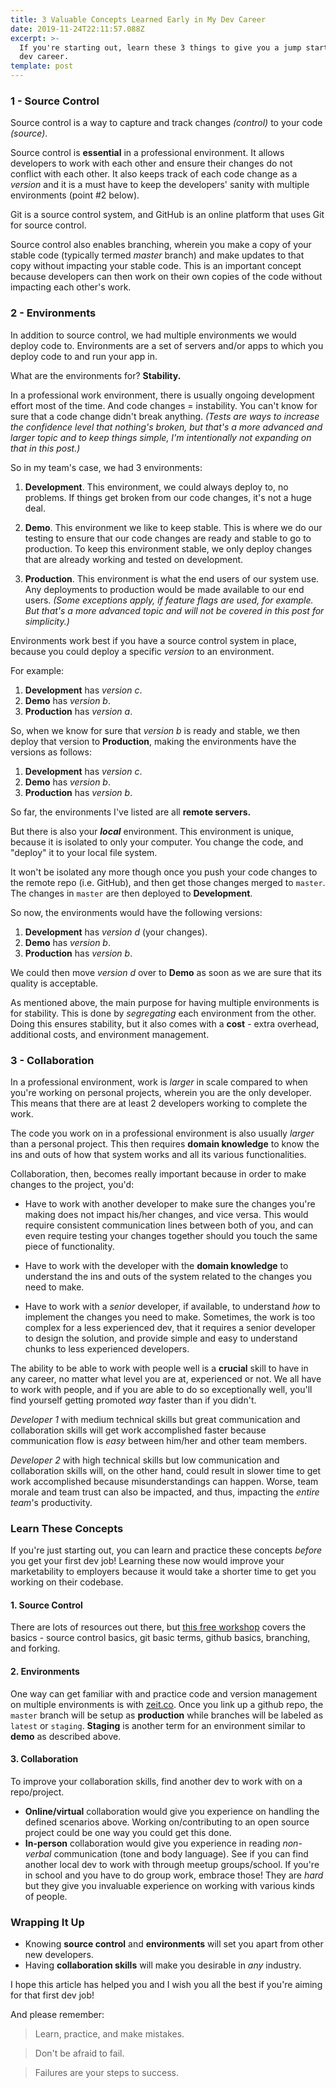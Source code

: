 ```yaml
---
title: 3 Valuable Concepts Learned Early in My Dev Career
date: 2019-11-24T22:11:57.088Z
excerpt: >-
  If you're starting out, learn these 3 things to give you a jump start in your
  dev career.
template: post
---
```

### 1 - Source Control

Source control is a way to capture and track changes _(control)_ to your code _(source)_.

Source control is **essential** in a professional environment. It allows developers to work with each other and ensure their changes do not conflict with each other. It also keeps track of each code change as a _version_ and it is a must have to keep the developers' sanity with multiple environments (point #2 below).

Git is a source control system, and GitHub is an online platform that uses Git for source control. 

Source control also enables branching, wherein you make a copy of your stable code (typically termed *master* branch) and make updates to that copy without impacting your stable code. This is an important concept because developers can then work on their own copies of the code without impacting each other's work. 

### 2 - Environments

In addition to source control, we had multiple environments we would deploy code to. Environments are a set of servers and/or apps to which you deploy code to and run your app in.

What are the environments for? **Stability.**

In a professional work environment, there is usually ongoing development effort most of the time. And code changes = instability. You can't know for sure that a code change didn't break anything. _(Tests are ways to increase the confidence level that nothing's broken, but that's a more advanced and larger topic and to keep things simple, I'm intentionally not expanding on that in this post.)_

So in my team's case, we had 3 environments:
1. **Development**. This environment, we could always deploy to, no problems. If things get broken from our code changes, it's not a huge deal.

2. **Demo**. This environment we like to keep stable. This is where we do our testing to ensure that our code changes are ready and stable to go to production. To keep this environment stable, we only deploy changes that are already working and tested on development.

3. **Production**. This environment is what the end users of our system use. Any deployments to production would be made available to our end users. _(Some exceptions apply, if feature flags are used, for example. But that's a more advanced topic and will not be covered in this post for simplicity.)_

Environments work best if you have a source control system in place, because you could deploy a specific _version_ to an environment.

For example:

1. **Development** has *version c*.
2. **Demo** has *version b*.
3. **Production** has *version a*.

So, when we know for sure that *version b* is ready and stable, we then deploy that version to **Production**, making the environments have the versions as follows:

1. **Development** has *version c*.
2. **Demo** has *version b*.
3. **Production** has *version b*.

So far, the environments I've listed are all **remote servers.** 

But there is also your ***local*** environment. This environment is unique, because it is isolated to only your computer. You change the code, and "deploy" it to your local file system. 

It won't be isolated any more though once you push your code changes to the remote repo (i.e. GitHub), and then get those changes merged to `master`. The changes in `master` are then deployed to **Development**.

So now, the environments would have the following versions:
1. **Development** has *version d* (your changes).
2. **Demo** has *version b*.
3. **Production** has *version b*.

We could then move *version d* over to **Demo** as soon as we are sure that its quality is acceptable.

As mentioned above, the main purpose for having multiple environments is for stability. This is done by *segregating* each environment from the other. Doing this ensures stability, but it also comes with a **cost** - extra overhead, additional costs, and environment management.

### 3 - Collaboration 

In a professional environment, work is *larger* in scale compared to when you're working on personal projects, wherein you are the only developer. This means that there are at least 2 developers working to complete the work.

The code you work on in a professional environment is also usually *larger* than a personal project. This then requires **domain knowledge** to know the ins and outs of how that system works and all its various functionalities.

Collaboration, then, becomes really important because in order to make changes to  the project, you'd:

* Have to work with another developer to make sure the changes you're making does not impact his/her changes, and vice versa. This would require consistent communication lines between both of you, and can even require testing your changes together should you touch the same piece of functionality.

* Have to work with the developer with the **domain knowledge** to understand the ins and outs of the system related to the changes you need to make.

* Have to work with a *senior* developer, if available, to understand *how* to implement the changes you need to make. Sometimes, the work is too complex for a less experienced dev, that it requires a senior developer to design the solution, and provide simple and easy to understand chunks to less experienced developers.

The ability to be able to work with people well is a **crucial** skill to have in any career, no matter what level you are at, experienced or not. We all have to work with people, and if you are able to do so exceptionally well, you'll find yourself getting promoted *way* faster than if you didn't.

_Developer 1_ with medium technical skills but great communication and collaboration skills will get work accomplished faster because communication flow is *easy* between him/her and other team members. 

_Developer 2_ with high technical skills but low communication and collaboration skills will, on the other hand, could result in slower time to get work accomplished because misunderstandings can happen. Worse, team morale and team trust can also be impacted, and thus, impacting the *entire team*'s productivity.


### Learn These Concepts

If you're just starting out, you can learn and practice these concepts *before* you get your first dev job! Learning these now would improve your marketability to employers because it would take a shorter time to get you working on their codebase.

#### 1. Source Control

There are lots of resources out there, but [this free workshop](https://github.com/CristinaRuth/dev-together-madison/tree/master/Learn/Workshops/Basics/GitHub) covers the basics - source control basics, git basic terms, github basics, branching, and forking. 

#### 2. Environments

One way can get familiar with and practice code and version management on multiple environments is with [zeit.co](https://zeit.co). Once you link up a github repo, the `master` branch will be setup as **production** while branches will be labeled as `latest` or `staging`. **Staging** is another term for an environment similar to **demo** as described above.

#### 3. Collaboration

To improve your collaboration skills, find another dev to work with on a repo/project. 
* **Online/virtual** collaboration would give you experience on handling the defined scenarios above. Working on/contributing to an open source project could be one way you could get this done.
* **In-person** collaboration would give you experience in reading *non-verbal* communication (tone and body language). See if you can find another local dev to work with through meetup groups/school. If you're in school and you have to do group work, embrace those! They are *hard* but they give you invaluable experience on working with various kinds of people.

### Wrapping It Up

* Knowing **source control** and **environments** will set you apart from other new developers. 
* Having **collaboration skills** will make you desirable in *any* industry.

I hope this article has helped you and I wish you all the best if you're aiming for that first dev job!

And please remember:

> Learn, practice, and make mistakes.

> Don't be afraid to fail. 

> Failures are your steps to success.

